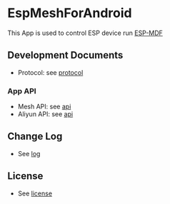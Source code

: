 # EspMeshForAndroid

This App is used to control ESP device run [ESP-MDF](https://github.com/espressif/esp-mdf)

## Development Documents
- Protocol: see [protocol](https://docs.espressif.com/projects/esp-mdf/en/latest/api-guides/mlink.html)
### App API
- Mesh API: see [api](doc/api/EspMeshApis_en.md)
- Aliyun API: see [api](doc/api/AliyunApis_en.md)

## Change Log
- See [log](log)

## License
- See [license](ESPRESSIF_MIT_LICENSE)
